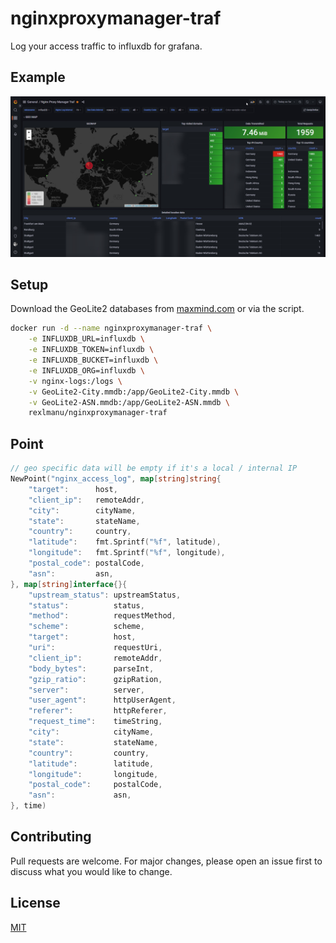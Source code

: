 # nginxproxymanager-traf

Log your access traffic to influxdb for grafana.

## Example
<img src=".github/assets/grafana.jpg">

## Setup

Download the GeoLite2 databases from [maxmind.com](https://www.maxmind.com/en/geolite2/) or via the script.

```bash
docker run -d --name nginxproxymanager-traf \
    -e INFLUXDB_URL=influxdb \
    -e INFLUXDB_TOKEN=influxdb \
    -e INFLUXDB_BUCKET=influxdb \
    -e INFLUXDB_ORG=influxdb \
    -v nginx-logs:/logs \
    -v GeoLite2-City.mmdb:/app/GeoLite2-City.mmdb \
    -v GeoLite2-ASN.mmdb:/app/GeoLite2-ASN.mmdb \
    rexlmanu/nginxproxymanager-traf
```

## Point
```go
// geo specific data will be empty if it's a local / internal IP
NewPoint("nginx_access_log", map[string]string{
    "target":      host,
    "client_ip":   remoteAddr,
    "city":        cityName,
    "state":       stateName,
    "country":     country,
    "latitude":    fmt.Sprintf("%f", latitude),
    "longitude":   fmt.Sprintf("%f", longitude),
    "postal_code": postalCode,
    "asn":         asn,
}, map[string]interface{}{
    "upstream_status": upstreamStatus,
    "status":          status,
    "method":          requestMethod,
    "scheme":          scheme,
    "target":          host,
    "uri":             requestUri,
    "client_ip":       remoteAddr,
    "body_bytes":      parseInt,
    "gzip_ratio":      gzipRation,
    "server":          server,
    "user_agent":      httpUserAgent,
    "referer":         httpReferer,
    "request_time":    timeString,
    "city":            cityName,
    "state":           stateName,
    "country":         country,
    "latitude":        latitude,
    "longitude":       longitude,
    "postal_code":     postalCode,
    "asn":             asn,
}, time)
```

## Contributing
Pull requests are welcome. For major changes, please open an issue first to discuss what you would like to change.

## License
[MIT](LICENSE)